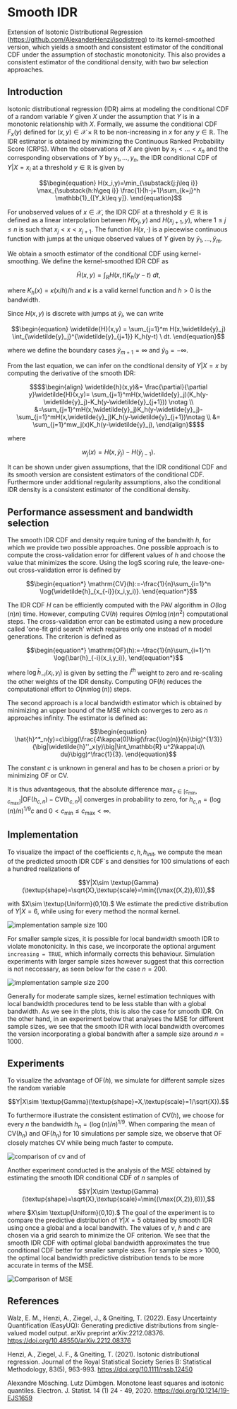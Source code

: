 

# Smooth IDR
Extension of Isotonic Distributional Regression (https://github.com/AlexanderHenzi/isodistrreg) to its kernel-smoothed version, which yields a smooth and consistent estimator of the conditional CDF under the assumption of stochastic monotonicity. This also provides a consistent estimator of the conditional density, with two bw selection approaches.

## Introduction

Isotonic distributional regression (IDR) aims at modeling the conditional CDF of a random variable $Y$ given $X$ under the assumption that $Y$ is in a monotonic relationship with $X.$ Formally, we assume the conditional CDF $F_x(y)$ defined for $(x,y) \in \mathcal{X}\times \mathbb{R}$ to be non-increasing in $x$ for any $y \in \mathbb{R}.$
The IDR estimator is obtained by minimizing the Continuous Ranked Probability Score (CRPS).
When the observations of $X$ are given by $x_1 < \dots < x_n$ and the corresponding observations of $Y$ by $y_1,\dots,y_n,$ the IDR conditional CDF of $Y|X=x_i$ at a threshold $y \in \mathbb{R}$ is given by

$$\begin{equation}
    H(x_i,y)=\min_{\substack{j:j\leq i}} \max_{\substack{h:h\geq i}} \frac{1}{h-j+1}\sum_{k=j}^h \mathbb{1}_{[Y_k\leq y]}.
\end{equation}$$

For unobserved values of $x \in \mathcal{X},$ the IDR CDF at a threshold $y \in \mathbb{R}$ is defined as a linear interpolation between $H(x_j,y)$ and $H(x_{j+1},y),$ where $1\leq j\leq n$ is such that 
$x_j < x< x_{j+1}.$ 
The function $H(x,\cdot)$ is a piecewise continuous function with jumps at the unique observed values of $Y$ given by $\widetilde{y}_1,\dots,\widetilde{y}_m.$


We obtain a smooth estimator of the conditional CDF using kernel-smoothing. We define the kernel-smoothed IDR CDF as 

$$\begin{equation}
        \widetilde{H}(x,y)=\int_\mathbb{R}H(x,t)K_h(y-t) \ dt,
\end{equation}$$
    
where $K_h(x)=\kappa(x/h)/h$ and $\kappa$ is a valid kernel function and $h>0$ is the bandwidth.

Since $H(x,y)$ is discrete with jumps at $\widetilde{y}_i$, we can write

```math
\begin{equation}
\widetilde{H}(x,y) = \sum_{j=1}^m H(x,\widetilde{y}_j) \int_{\widetilde{y}_j}^{\widetilde{y}_{j+1}} K_h(y-t) \ dt.
\end{equation}
````

where we define the boundary cases $\widetilde{y}_{m+1} = \infty$ and $\widetilde{y}_0 = -\infty.$

From the last equation, we can infer on the condtional density of $Y|X=x$ by computing the derivative of the smooth IDR:
```math
$$\begin{align} \widetilde{h}(x,y)&= \frac{\partial}{\partial y}\widetilde{H}(x,y)= \sum_{j=1}^mH(x,\widetilde{y}_j)(K_h(y-\widetilde{y}_j)-K_h(y-\widetilde{y}_{j+1})) \notag \\
    &=\sum_{j=1}^mH(x,\widetilde{y}_j)K_h(y-\widetilde{y}_j)-\sum_{j=1}^mH(x,\widetilde{y}_j)K_h(y-\widetilde{y}_{j+1})\notag \\
    &= \sum_{j=1}^mw_j(x)K_h(y-\widetilde{y}_j),
\end{align}$$
````
where
```math 
w_j(x) = H(x,\widetilde{y}_j) - H(\widetilde{y}_{j-1}).
````

It can be shown under given assumptions, that the IDR conditional CDF and its smooth version are consistent estimators of the conditional CDF. Furthermore under additional regularity assumptions, also the conditional IDR density is a consistent estimator of the conditional density.

## Performance assessment and bandwidth selection

The smooth IDR CDF and density require tuning of the bandwith $h,$ for which we provide two possible approaches.
One possible approach is to compute the cross-validation error for different values of $h$ and choose the value that minimizes the score. Using the $\mathrm{logS}$ scoring rule, the leave-one-out cross-validation error is defined by 

```math
\begin{equation*}
    \mathrm{CV}(h):=-\frac{1}{n}\sum_{i=1}^n \log{\widetilde{h}_{x_{-i}}(x_i,y_i)}.
\end{equation*}
```` 

The IDR CDF $H$ can be efficiently computed with the PAV algorithm in $O(\log{(n)}n)$ time. However, computing $\mathrm{CV}(h)$
requires $O(m\log{(n)}n^2)$ computational steps. The cross-validation error can be estimated using a new procedure called 'one-fit grid search' which requires only one instead of n model generations. 
The criterion is defined as

$$\begin{equation*}
    \mathrm{OF}(h):=-\frac{1}{n}\sum_{i=1}^n \log{\bar{h}_{-i}(x_i,y_i)},
\end{equation*}$$


where $\log{\bar{h}_{-i}(x_i,y_i)}$ is given by setting the $i^{th}$ weight to zero and re-scaling the other weights of the IDR density. 
Computing $\mathrm{OF}(h)$ reduces the computational effort to $O(nm\log{(n)})$ steps.

The second approach is a local bandwidth estimator which is obtained by minimizing an upper bound of the $\mathrm{MSE}$ which converges to zero as $n$ approaches infinity. The estimator is defined as:

 ```math
 \begin{equation}
    \hat{h}^*_n(y)=c\bigg(\frac{4\kappa(0)\big(\frac{\log(n)}{n}\big)^{1/3}}{\big|\widetilde{h}''_x(y)\big|\int_\mathbb{R} u^2\kappa(u)\ du}\bigg)^\frac{1}{3}.
\end{equation}
````


The constant $c$ is unknown in general and has to be chosen a priori or by minimizing $\mathrm{OF}$ or $\mathrm{CV}.$

It is thus advantageous, that the absolute difference $\max_{c \in [c_{\min}, c_{\max}]}|\mathrm{OF}(h_{c,n}) - \mathrm{CV}(h_{c,n})|$ converges in probability to zero, for $h_{c,n}=(\log(n)/n)^{1/9}c$ and  $0< c_{\min} \leq c_{\max} < \infty.$

## Implementation

To visualize the impact of the coefficients $c,h,h_{init}$, we compute the mean of the predicted smooth IDR CDF`s and densities for 100 simulations of each a hundred realizations of
```math
Y|X\sim \textup{Gamma}(\textup{shape}=\sqrt{X},\textup{scale}=\min{(\max{(X,2)},8)}),
````
with $X\sim \textup{Uniform}(0,10).$ We estimate the predictive distribution of $Y|X=6,$ while using for every method the normal kernel.


![implementation sample size 100](visualization%20cdfs%20n=100.png)

For smaller sample sizes, it is possible for local bandwidth smooth IDR to violate monotonicity. In this case, we incorporate the optional argument ```increasing = TRUE```, which informally corrects this behaviour. Simulation experiments with larger sample sizes however suggest that this correction is not neccessary, as seen below for the case $n=200.$

![implementation sample size 200](Visualization%20cdfs%20n=200.png)

Generally for moderate sample sizes, kernel estimation techniques with local bandwidth procedures tend to be less stable than with a global bandwidth. As we see in the plots, this is also the case for smooth IDR. On the other hand, in an experiment below that analyses the $\mathrm{MSE}$ for different sample sizes, we see that the smooth IDR with local bandwidth overcomes the version incorporating a global bandwith after a sample size around $n=1000$.

## Experiments

To visualize the advantage of $\mathrm{OF}(h),$ we simulate for different sample sizes the random variable 
```math
Y|X\sim \textup{Gamma}(\textup{shape}=X,\textup{scale}=1/\sqrt{X}).
````
To furthermore illustrate the consistent estimation of $\mathrm{CV}(h),$ we choose for every $n$ the bandwidth $h_n= (\log{(n)}/n)^{1/9}.$ When comparing the mean of $\mathrm{CV}(h_n)$ and $\mathrm{OF}(h_n)$ for 10 simulations per sample size, we observe that $\mathrm{OF}$ closely matches $\mathrm{CV}$ while being much faster to compute.


![comparison of cv and of](Experiments/of%20vs%20cv%20log%20n.png)



Another experiment conducted is the analysis of the $\mathrm{MSE}$ obtained by estimating the smooth IDR conditional CDF of $n$ samples of
```math
Y|X\sim \textup{Gamma}(\textup{shape}=\sqrt{X},\textup{scale}=\min{(\max{(X,2)},8)}),
````
where $X\sim \textup{Uniform}(0,10).$ The goal of the experiment is to compare the predictive distribution of $Y|X=5$ obtained by smooth IDR using once a global and a local bandwith. The values of $\nu,$ $h$ and $c$ are chosen via a grid search to minimize the $\mathrm{OF}$ criterion. We see that the smooth IDR CDF with optimal global bandwidth approximates the true conditional CDF better for smaller sample sizes. For sample sizes > 1000, the optimal local bandwidth predictive distribution tends to be more accurate in terms of the $\mathrm{MSE}.$

![Comparison of MSE](Experiments/Comparison%20MSE%20local%20vs%20global%20bw.png)












## References 

Walz, E. M., Henzi, A., Ziegel, J., & Gneiting, T. (2022). Easy Uncertainty Quantification (EasyUQ): Generating predictive distributions from single-valued model output. arXiv preprint arXiv:2212.08376. 
https://doi.org/10.48550/arXiv.2212.08376


Henzi, A., Ziegel, J. F., & Gneiting, T. (2021). Isotonic distributional regression. Journal of the Royal Statistical Society Series B: Statistical Methodology, 83(5), 963-993. https://doi.org/10.1111/rssb.12450


Alexandre Mösching. Lutz Dümbgen. Monotone least squares and isotonic quantiles. Electron. J. Statist. 14 (1) 24 - 49, 2020. https://doi.org/10.1214/19-EJS1659


  
